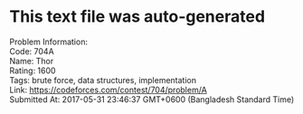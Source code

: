 # This text file was auto-generated  
  
Problem Information:  
Code: 704A  
Name: Thor  
Rating: 1600  
Tags: brute force, data structures, implementation  
Link: https://codeforces.com/contest/704/problem/A  
Submitted At: 2017-05-31 23:46:37 GMT+0600 (Bangladesh Standard Time)  
